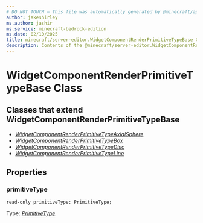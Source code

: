 ```yaml
---
# DO NOT TOUCH — This file was automatically generated by @minecraft/api-docs-generator, to report problems file an issue at https://github.com/Mojang/minecraft-scripting-libraries
author: jakeshirley
ms.author: jashir
ms.service: minecraft-bedrock-edition
ms.date: 02/10/2025
title: minecraft/server-editor.WidgetComponentRenderPrimitiveTypeBase Class
description: Contents of the @minecraft/server-editor.WidgetComponentRenderPrimitiveTypeBase class.
---
```

# WidgetComponentRenderPrimitiveTypeBase Class

## Classes that extend WidgetComponentRenderPrimitiveTypeBase
- [*WidgetComponentRenderPrimitiveTypeAxialSphere*](WidgetComponentRenderPrimitiveTypeAxialSphere.md)
- [*WidgetComponentRenderPrimitiveTypeBox*](WidgetComponentRenderPrimitiveTypeBox.md)
- [*WidgetComponentRenderPrimitiveTypeDisc*](WidgetComponentRenderPrimitiveTypeDisc.md)
- [*WidgetComponentRenderPrimitiveTypeLine*](WidgetComponentRenderPrimitiveTypeLine.md)

## Properties

### **primitiveType**
`read-only primitiveType: PrimitiveType;`

Type: [*PrimitiveType*](PrimitiveType.md)
